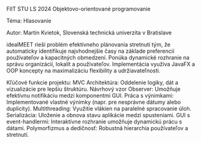 FIIT STU LS 2024 Objektovo-orientované programovanie

Téma: Hlasovanie

Autor: Martin Kvietok, Slovenská technická univerzita v Bratislave

idealMEET rieši problém efektívneho plánovania stretnutí tým, že automaticky identifikuje najvhodnejšie časy na základe preferencií používateľov a kapacitných obmedzení. Ponúka dynamické rozhranie na správu organizácií, lokalít a používateľov. Implementácia využíva JavaFX a OOP koncepty na maximalizáciu flexibility a udržiavateľnosti.

Kľúčové funkcie projektu:
MVC Architektúra: Oddelenie logiky, dát a vizualizácie pre lepšiu štruktúru.
Návrhový vzor Observer: 
Umožňuje efektívnu notifikáciu medzi komponentmi GUI.
Práca s výnimkami: 
Implementované vlastné výnimky (napr. pre nesprávne dátumy alebo duplicity).
Multithreading: 
Využitie vlákien na paralelné spracovanie úloh.
Serializácia: 
Uloženie a obnova stavu aplikácie medzi spusteniami.
GUI s event-handlermi: 
Interaktívne rozhranie umožňuje dynamickú prácu s dátami.
Polymorfizmus a dedičnosť: 
Robustná hierarchia používateľov a stretnutí.
